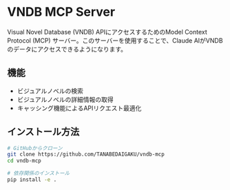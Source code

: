# VNDB MCP Server

Visual Novel Database (VNDB) APIにアクセスするためのModel Context Protocol (MCP) サーバー。このサーバーを使用することで、Claude AIがVNDBのデータにアクセスできるようになります。

## 機能

- ビジュアルノベルの検索
- ビジュアルノベルの詳細情報の取得
- キャッシング機能によるAPIリクエスト最適化

## インストール方法

```bash
# GitHubからクローン
git clone https://github.com/TANABEDAIGAKU/vndb-mcp
cd vndb-mcp

# 依存関係のインストール
pip install -e .
